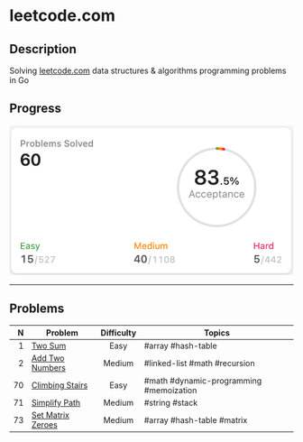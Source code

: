 # leetcode.com

## Description

Solving [leetcode.com](https://leetcode.com/) data structures & algorithms programming problems in Go

## Progress

<img alt="Progress" src="https://github.com/ju-popov/leetcode.com/raw/main/media/progress.png" />

---

## Problems

|    N | Problem                               | Difficulty | Topics                                  |
| ---: | ------------------------------------- | :--------: | --------------------------------------- |
|    1 |[Two Sum][two-sum]                     | Easy       | #array #hash-table                      |
|    2 |[Add Two Numbers][add-two-numbers]     | Medium     | #linked-list #math #recursion           |
|   70 |[Climbing Stairs][climbing-stairs]     | Easy       | #math #dynamic-programming #memoization |
|   71 |[Simplify Path][simplify-path]         | Medium     | #string #stack                          |
|   73 |[Set Matrix Zeroes][set-matrix-zeroes] | Medium     | #array #hash-table #matrix              |

[two-sum]: https://github.com/ju-popov/leetcode.com/tree/main/problems/two-sum
[add-two-numbers]: https://github.com/ju-popov/leetcode.com/tree/main/problems/add-two-numbers
[climbing-stairs]: https://github.com/ju-popov/leetcode.com/tree/main/problems/climbing-stairs
[simplify-path]: https://github.com/ju-popov/leetcode.com/tree/main/problems/simplify-path
[set-matrix-zeroes]: https://github.com/ju-popov/leetcode.com/tree/main/problems/set-matrix-zeroes
